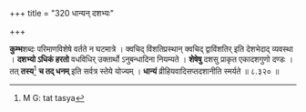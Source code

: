 +++
title = "320 धान्यन् दशभ्यः"

+++


**कुम्भ**शब्दः परिमाणविशेषे वर्तते न घटमात्रे । क्वचिद् विंशतिप्रस्थान् क्वचिद् द्वाविंशतिर् इति देशभेदाद् व्यवस्था । **दशभ्यो ऽधिकं हरतो** वधविधिर् उक्तार्थो ऽनुबन्धादिना नियम्यते । **शेषेषु** दशसु प्राकृत एकादशगुणो दण्डः । तत् **तस्य**[^५९] **च तद् धनम्** इति सर्वत्र स्तेये योज्यम् । **धान्यं** व्रीहियवादिसप्तदशानीति स्मर्यते ॥ ८.३२० ॥


[^५९]:
     M G: tat tasya